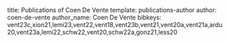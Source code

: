 title: Publications of Coen De Vente
template: publications-author
author: coen-de-vente
author_name: Coen De Vente
bibkeys: vent23c,xion21,lemi23,vent22,vent18,vent23b,vent21,vent20a,vent21a,ardu20,vent23a,lemi22,schw22,vent20,schw22a,gonz21,less20